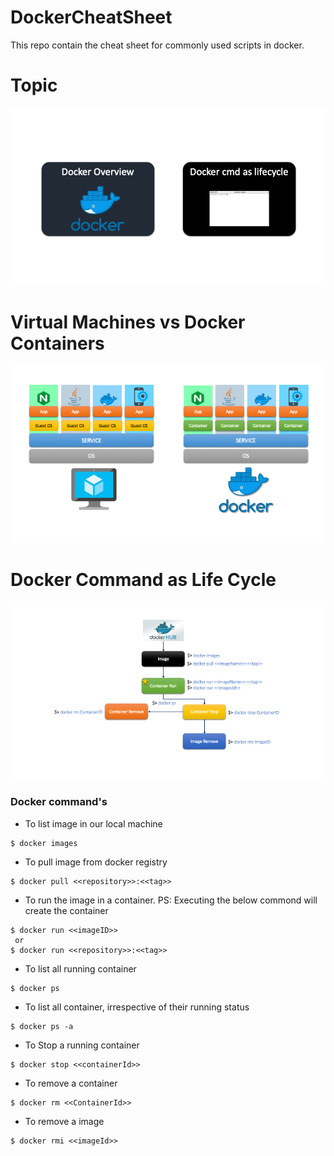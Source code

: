 # DockerCheatSheet
This repo contain the cheat sheet for commonly used scripts in docker.



# Topic

![Alt text](https://github.com/coder-learning/DockerCheatSheet/blob/master/images/topic.png?raw=true "Topic Covered")


# Virtual Machines vs Docker Containers

![Alt text](https://github.com/coder-learning/DockerCheatSheet/blob/master/images/compare.png?raw=true "Virtual Machines vs Docker Containers")


# Docker Command as Life Cycle

![Alt text](https://github.com/coder-learning/DockerCheatSheet/blob/master/images/docker_cmd.png?raw=true "Virtual Machines vs Docker Containers")



### Docker command's

* To list image in our local machine

```
$ docker images 
```

* To pull image from docker registry

```
$ docker pull <<repository>>:<<tag>>
```

* To run the image in a container. PS: Executing the below commond will create the container

```
$ docker run <<imageID>> 
 or
$ docker run <<repository>>:<<tag>>
```

* To list all running container

```
$ docker ps
```

* To list all container, irrespective of their running status

```
$ docker ps -a
```

* To Stop a running container

```
$ docker stop <<containerId>>
```

* To remove a container

```
$ docker rm <<ContainerId>>
```

* To remove a image

```
$ docker rmi <<imageId>>
```
